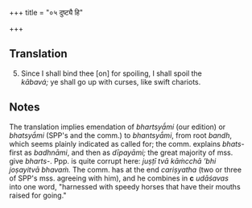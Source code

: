 +++
title = "०५ दुष्ट्यै हि"

+++
## Translation
5. Since I shall bind thee \[on\] for spoiling, I shall spoil the  
*kābavá;* ye shall go up with curses, like swift chariots.

## Notes
The translation implies emendation of *bhartsyā́mi* (our edition) or  
*bhatsyā́mi* (SPP's and the comm.) to *bhantsyā́mi*, from root *bandh*,  
which seems plainly indicated as called for; the comm. explains *bhats-*  
first as *badhnāmi*, and then as *dīpayāmi;* the great majority of mss.  
give *bharts-*. Ppp. is quite corrupt here: *juṣṭī tvā kāṁcchā ’bhi  
joṣayitvā bhavaṁ.* The comm. has at the end *cariṣyatha* (two or three  
of SPP's mss. agreeing with him), and he combines in **c** *udāśavas*  
into one word, "harnessed with speedy horses that have their mouths  
raised for going."
